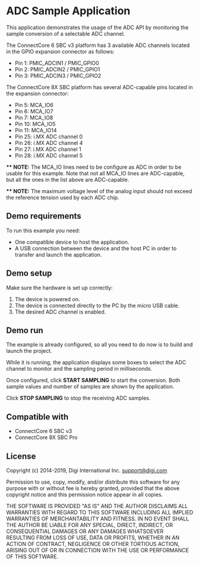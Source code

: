ADC Sample Application
======================

This application demonstrates the usage of the ADC API by monitoring the sample 
conversion of a selectable ADC channel.

The ConnectCore 6 SBC v3 platform has 3 available ADC channels located in the
GPIO expansion connector as follows:

* Pin 1: PMIC_ADCIN1 / PMIC_GPIO0
* Pin 2: PMIC_ADCIN2 / PMIC_GPIO1
* Pin 3: PMIC_ADCIN3 / PMIC_GPIO2

The ConnectCore 8X SBC platform has several ADC-capable pins located in the
expansion connector:

* Pin 5:  MCA_IO6
* Pin 6:  MCA_IO7
* Pin 7:  MCA_IO8
* Pin 10: MCA_IO5
* Pin 11: MCA_IO14
* Pin 25: i.MX ADC channel 0
* Pin 26: i.MX ADC channel 4
* Pin 27: i.MX ADC channel 1
* Pin 28: i.MX ADC channel 5

**\*\* NOTE:** The MCA_IO lines need to be configure as ADC in order to be
usable for this example. Note that not all MCA_IO lines are ADC-capable, but
all the ones in the list above are ADC-capable.

**\*\* NOTE:** The maximum voltage level of the analog input should not exceed
the reference tension used by each ADC chip.

Demo requirements
-----------------

To run this example you need:

* One compatible device to host the application.
* A USB connection between the device and the host PC in order to transfer and
  launch the application.

Demo setup
----------

Make sure the hardware is set up correctly:

1. The device is powered on.
2. The device is connected directly to the PC by the micro USB cable.
3. The desired ADC channel is enabled.

Demo run
--------

The example is already configured, so all you need to do now is to build and
launch the project.

While it is running, the application displays some boxes to select the ADC
channel to monitor and the sampling period in milliseconds.

Once configured, click **START SAMPLING** to start the conversion. Both sample
values and number of samples are shown by the application.

Click **STOP SAMPLING** to stop the receiving ADC samples.

Compatible with
---------------

* ConnectCore 6 SBC v3
* ConnectCore 8X SBC Pro

License
-------

Copyright (c) 2014-2019, Digi International Inc. <support@digi.com>

Permission to use, copy, modify, and/or distribute this software for any
purpose with or without fee is hereby granted, provided that the above
copyright notice and this permission notice appear in all copies.

THE SOFTWARE IS PROVIDED "AS IS" AND THE AUTHOR DISCLAIMS ALL WARRANTIES
WITH REGARD TO THIS SOFTWARE INCLUDING ALL IMPLIED WARRANTIES OF
MERCHANTABILITY AND FITNESS. IN NO EVENT SHALL THE AUTHOR BE LIABLE FOR
ANY SPECIAL, DIRECT, INDIRECT, OR CONSEQUENTIAL DAMAGES OR ANY DAMAGES
WHATSOEVER RESULTING FROM LOSS OF USE, DATA OR PROFITS, WHETHER IN AN
ACTION OF CONTRACT, NEGLIGENCE OR OTHER TORTIOUS ACTION, ARISING OUT OF
OR IN CONNECTION WITH THE USE OR PERFORMANCE OF THIS SOFTWARE.